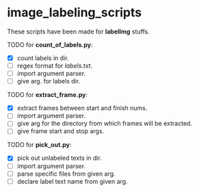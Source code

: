 # image_labeling_scripts

These scripts have been made for **labelImg** stuffs.

TODO for **count_of_labels.py**:
- [x] count labels in dir.
- [ ] regex format for _labels.txt_.
- [ ] import argument parser.
- [ ] give arg. for labels dir.

TODO for **extract_frame.py**:
- [x] extract frames between start and finish nums.
- [ ] import argument parser.
- [ ] give arg for the directory from which frames will be extracted.
- [ ] give frame start and stop args.

TODO for **pick_out.py**:
- [x] pick out unlabeled texts in dir.
- [ ] import argument parser.
- [ ] parse specific files from given arg.
- [ ] declare label text name from given arg.
